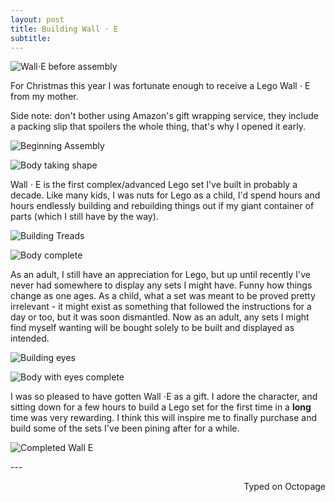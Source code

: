 ```yaml
---
layout: post
title: Building Wall ⋅ E
subtitle:
---
```


![Wall⋅E before assembly](http://imgur.com/nz82WaC.jpg)

For Christmas this year I was fortunate enough to receive a Lego Wall ⋅ E from my mother.

Side note: don't bother using Amazon's gift wrapping service, they include a packing slip that spoilers the whole thing, that's why I opened it early. 

![Beginning Assembly](http://imgur.com/GZRhkYk.jpg)

![Body taking shape](http://imgur.com/VnpArvQ.jpg)

Wall ⋅ E is the first complex/advanced Lego set I've built in probably a decade. Like many kids, I was nuts for Lego as a child, I'd spend hours and hours endlessly building and rebuilding things out if my giant container of parts (which I still have by the way). 

![Building Treads](http://imgur.com/2IrYV7A.jpg)

![Body complete](http://imgur.com/ktGeZrJ.jpg)

As an adult, I still have an appreciation for Lego, but up until recently I've never had somewhere to display any sets I might have. Funny how things change as one ages. As a child, what a set was meant to be proved pretty irrelevant - it might exist as something that followed the instructions for a day or too, but it was soon dismantled. Now as an adult, any sets I might find myself wanting will be bought solely to be built and displayed as intended. 

![Building eyes](http://imgur.com/asY8jEs.jpg)

![Body with eyes complete](http://imgur.com/Bq1efPR.jpg)

I was so pleased to have gotten Wall ⋅E  as a gift. I adore the character, and sitting down for a few hours to build a Lego set for the first time in a **long** time was very rewarding. I think this will inspire me to finally purchase and build some of the sets I've been pining after for a while.

![Completed Wall E](http://imgur.com/94KMRmU.jpg)

 --- <p align="right">Typed on Octopage</p> 